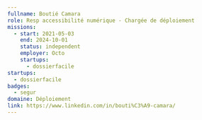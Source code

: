 ```yaml
---
fullname: Boutié Camara
role: Resp accessibilité numérique - Chargée de déploiement
missions:
  - start: 2021-05-03
    end: 2024-10-01
    status: independent
    employer: Octo
    startups:
      - dossierfacile
startups:
  - dossierfacile
badges:
  - segur
domaine: Déploiement
link: https://www.linkedin.com/in/bouti%C3%A9-camara/
---
```

